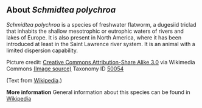 **About *Schmidtea polychroa***
-------------------------
*Schmidtea polychroa* is a species of freshwater flatworm, a dugesiid 
triclad that inhabits the shallow mesotrophic or eutrophic waters of 
rivers and lakes of Europe. It is also present in North America, where 
it has been introduced at least in the Saint Lawrence river system. It 
is an animal with a limited dispersion capability.


Picture credit: [Creative Commons Attribution-Share Alike 3.0](https://creativecommons.org/licenses/by-sa/3.0) via Wikimedia Commons [(Image source)](https://en.wikipedia.org/wiki/File:Schmidtea_polychroa.jpg)
Taxonomy ID [50054](https://www.uniprot.org/taxonomy/50054)

(Text from [Wikipedia](https://en.wikipedia.org/).)

**More information**
General information about this species can be found in [Wikipedia](https://en.wikipedia.org/wiki/Schmidtea_polychroa)
